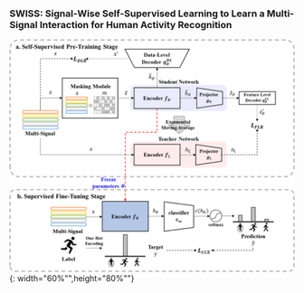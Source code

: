 ### SWISS: Signal-Wise Self-Supervised Learning to Learn a Multi-Signal Interaction for Human Activity Recognition

![SWISS](./SWISS_framework.png){: width="60%"",height="80%""}
